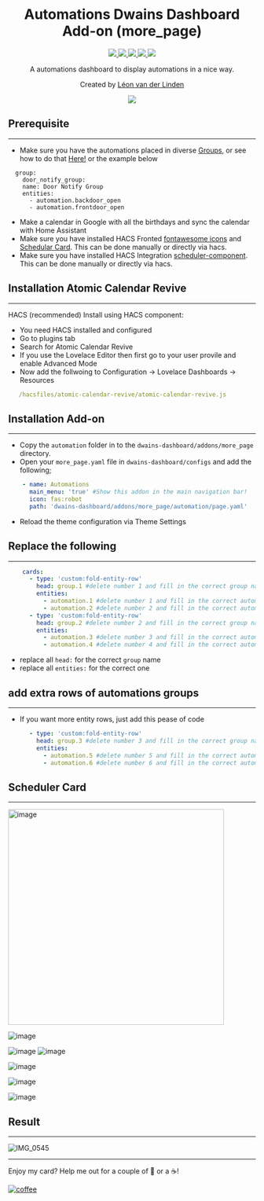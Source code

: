 <h1 align="center">Automations Dwains Dashboard Add-on (more_page)</h1>

<p align="center">
  <a href="https://dwainscheeren.github.io/dwains-lovelace-dashboard/">
    <img src="https://img.shields.io/badge/Dwains%20Dashboard-Default-299ec2.svg" />
  </a>
  <a href="https://github.com/custom-components/hacs">
    <img src="https://img.shields.io/badge/HACS-Default-orange.svg" />
  </a>
  <a href="https://github.com/LRvdLinden/automations_dd_addon">
    <img src="https://img.shields.io/github/v/release/LRvdLinden/automations_dd_addon" />
  </a>
    <a href="https://github.com/LRvdLinden/">
    <img src="https://img.shields.io/github/followers/LRvdLinden?style=social" />
  </a>
    </a>
    <a href="https://discord.gg/7yt64uX">
    <img src="https://img.shields.io/discord/688401603811999885" />
  </a>
</p>

<p align="center">A automations dashboard to display automations in a nice way.</p>

<p align="center">Created by <a href="https://github.com/LRvdLinden">Léon van der Linden</a>
</p> 

<p align="center">
  <img src="https://www.iotworldtoday.com/files/2019/11/GettyImages-1097894826-724x432.jpg" />
</p>


## Prerequisite
---
- Make sure you have the automations placed in diverse [Groups](https://www.home-assistant.io/integrations/group/), or see how to do that [Here!](https://www.home-assistant.io/integrations/group/) or the example below
```
  group:
    door_notify_group:
    name: Door Notify Group
    entities:
      - automation.backdoor_open
      - automation.frontdoor_open
```
- Make a calendar in Google with all the birthdays and sync the calendar with Home Assistant
- Make sure you have installed HACS Fronted [fontawesome icons](https://github.com/thomasloven/hass-fontawesome) and [Schedular Card](https://github.com/LRvdLinden/scheduler-card). This can be done manually or directly via hacs.
- Make sure you have installed HACS Integration [scheduler-component](https://github.com/LRvdLinden/scheduler-component). This can be done manually or directly via hacs.

## Installation Atomic Calendar Revive
---
HACS (recommended)
Install using HACS component:

- You need HACS installed and configured
- Go to plugins tab
- Search for Atomic Calendar Revive
- If you use the Lovelace Editor then first go to your user provile and enable Advanced Mode
- Now add the follwoing to Configuration -> Lovelace Dashboards -> Resources
 ```yaml
    /hacsfiles/atomic-calendar-revive/atomic-calendar-revive.js
 ```
 
 
## Installation Add-on
---
- Copy the `automation` folder in to the `dwains-dashboard/addons/more_page` directory.
- Open your `more_page.yaml` file in `dwains-dashboard/configs` and add the following;
 ```yaml
     - name: Automations
       main_menu: 'true' #Show this addon in the main navigation bar!
       icon: fas:robot
       path: 'dwains-dashboard/addons/more_page/automation/page.yaml'
```
- Reload the theme configuration via Theme Settings


## Replace the following
---
 ```yaml
     cards:
       - type: 'custom:fold-entity-row'
         head: group.1 #delete number 1 and fill in the correct group name
         entities:
           - automation.1 #delete number 1 and fill in the correct automation name
           - automation.2 #delete number 2 and fill in the correct automation name
       - type: 'custom:fold-entity-row'
         head: group.2 #delete number 2 and fill in the correct group name
         entities:
           - automation.3 #delete number 3 and fill in the correct automation name
           - automation.4 #delete number 4 and fill in the correct automation name
```
- replace all `head:` for the correct `group` name
- replace all `entities:` for the correct one

## add extra rows of automations groups
---

- If you want more entity rows, just add this pease of code
 ```yaml
       - type: 'custom:fold-entity-row'
         head: group.3 #delete number 3 and fill in the correct group name
         entities:
           - automation.5 #delete number 5 and fill in the correct automation name
           - automation.6 #delete number 6 and fill in the correct automation name
```

## Scheduler Card
---
<img width="439" alt="image" src="https://user-images.githubusercontent.com/77990847/114762133-acb71400-9d61-11eb-9296-ae70ae510ad6.png">

![image](https://user-images.githubusercontent.com/77990847/114762691-4bdc0b80-9d62-11eb-9639-d3e2a44a2e96.gif)

![image](https://user-images.githubusercontent.com/77990847/114762740-55657380-9d62-11eb-923a-1584b70f93a8.png) ![image](https://user-images.githubusercontent.com/77990847/114762774-5e564500-9d62-11eb-946c-742d5a2f1f56.png)

![image](https://user-images.githubusercontent.com/77990847/114763055-affecf80-9d62-11eb-8078-757c999de2ff.png)

![image](https://user-images.githubusercontent.com/77990847/114763079-b55c1a00-9d62-11eb-8d95-2549bf79ecf4.png)

![image](https://user-images.githubusercontent.com/77990847/114762786-63b38f80-9d62-11eb-917d-07e39900fa7d.png)


## Result
---
![IMG_0545](https://user-images.githubusercontent.com/77990847/114765528-8c895400-9d65-11eb-89cb-2a6d75711dba.PNG)



---
Enjoy my card? Help me out for a couple of :beers: or a :coffee:!

[![coffee](https://www.buymeacoffee.com/assets/img/custom_images/black_img.png)](https://www.buymeacoffee.com/LRvdLinden)
